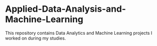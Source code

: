 # Applied-Data-Analysis-and-Machine-Learning

This repository contains Data Analytics and Machine Learning projects I worked on during my studies. 
